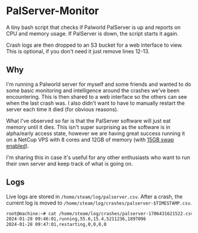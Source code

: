 # PalServer-Monitor

A tiny bash script that checks if Palworld PalServer is up and reports on CPU and memory usage. If PalServer is down, the script starts it again.

Crash logs are then dropped to an S3 bucket for a web interface to view. This is optional, if you don't need it just remove lines 12-13.

## Why

I'm running a Palworld server for myself and some friends and wanted to do some basic monitoring and intelligence around the crashes we've been encountering. This is then shared to a web interface so the others can see when the last crash was. I also didn't want to have to manually restart the server each time it died (for obvious reasons).

What I've observed so far is that the PalServer software will just eat memory until it dies. This isn't super surprising as the software is in alpha/early access state, however we are having great success running it on a NetCup VPS with 8 cores and 12GB of memory (with [15GB swap enabled](https://www.digitalocean.com/community/tutorials/how-to-add-swap-space-on-ubuntu-22-04)).

I'm sharing this in case it's useful for any other enthusiasts who want to run their own server and keep track of what is going on.

## Logs

Live logs are stored in `/home/steam/log/palserver.csv`. After a crash, the current log is moved to `/home/steam/log/crashes/palserver-$TIMESTAMP.csv`.

```bash
root@machine:~# cat /home/steam/log/crashes/palserver-1706431621522.csv 
2024-01-28 09:46:01,running,55.6,15.4,5211236,1897096
2024-01-28 09:47:01,restarting,0,0,0,0
```
